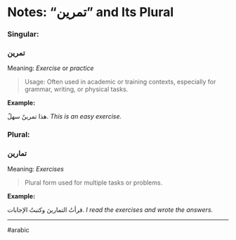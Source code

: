 # Notes: “تمرين” and Its Plural

### **Singular:**

### **تمرين**

Meaning: *Exercise* or *practice*

> Usage: Often used in academic or training contexts, especially for grammar, writing, or physical tasks.

**Example:**

هذا تمرينٌ سهلٌ.
*This is an easy exercise.*

### **Plural:**

### **تمارين**
Meaning: *Exercises*

> Plural form used for multiple tasks or problems.

**Example:**

قرأتُ التمارينَ وكتبتُ الإجابات.
*I read the exercises and wrote the answers.*

---

#arabic